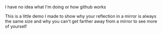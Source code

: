 I have no idea what I'm doing or how github works

This is a little demo I made to show why your reflection in a mirror is always the same size and why you can't get farther away from a mirror to see more of yourself
